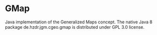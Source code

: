 # GMap
Java implementation of the Generalized Maps concept.
The native Java 8 package de.hzdr.jgm.cgeo.gmap is distributed under GPL 3.0 license.

